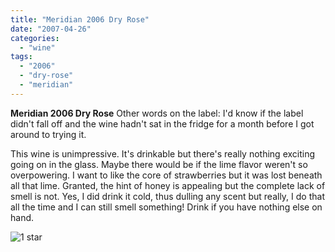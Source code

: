 ```yaml
---
title: "Meridian 2006 Dry Rose"
date: "2007-04-26"
categories:
  - "wine"
tags:
  - "2006"
  - "dry-rose"
  - "meridian"
---
```


**Meridian 2006 Dry Rose** Other words on the label: I'd know if the label didn't fall off and the wine hadn't sat in the fridge for a month before I got around to trying it.

This wine is unimpressive. It's drinkable but there's really nothing exciting going on in the glass. Maybe there would be if the lime flavor weren't so overpowering. I want to like the core of strawberries but it was lost beneath all that lime. Granted, the hint of honey is appealing but the complete lack of smell is not. Yes, I did drink it cold, thus dulling any scent but really, I do that all the time and I can still smell something! Drink if you have nothing else on hand.

![1 star](http://www.rebeccagomezfarrell.com/wp-content/uploads/2009/04/rating_olive1.gif "rating_olive1")
